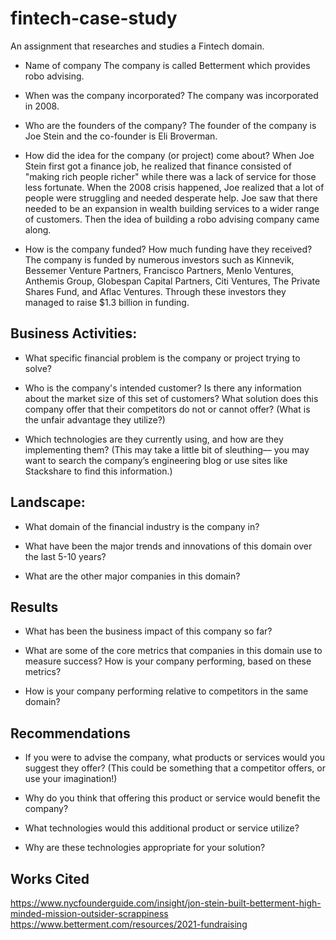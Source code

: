 # fintech-case-study
An assignment that researches and studies a Fintech domain. 
* Name of company
The company is called Betterment which provides robo advising. 

* When was the company incorporated?
The company was incorporated in 2008. 

* Who are the founders of the company?
The founder of the company is Joe Stein and the co-founder is Eli Broverman. 

* How did the idea for the company (or project) come about?
When Joe Stein first got a finance job, he realized that finance consisted of "making rich people richer" while there was a lack of service for those less
fortunate. When the 2008 crisis happened, Joe realized that a lot of people were struggling and needed desperate help. Joe saw that there needed to be an expansion in wealth building services to a wider range of customers. Then the idea of building a robo advising company came along. 

* How is the company funded? How much funding have they received?
The company is funded by numerous investors such as Kinnevik, Bessemer Venture Partners, Francisco Partners, Menlo Ventures, Anthemis Group, Globespan Capital Partners, Citi Ventures, The Private Shares Fund, and Aflac Ventures. Through these investors they managed to raise $1.3 billion in funding. 


## Business Activities:

* What specific financial problem is the company or project trying to solve?

* Who is the company's intended customer?  Is there any information about the market size of this set of customers?
What solution does this company offer that their competitors do not or cannot offer? (What is the unfair advantage they utilize?)

* Which technologies are they currently using, and how are they implementing them? (This may take a little bit of sleuthing–– you may want to search the company’s engineering blog or use sites like Stackshare to find this information.)


## Landscape:

* What domain of the financial industry is the company in?

* What have been the major trends and innovations of this domain over the last 5-10 years?

* What are the other major companies in this domain?


## Results

* What has been the business impact of this company so far?

* What are some of the core metrics that companies in this domain use to measure success? How is your company performing, based on these metrics?

* How is your company performing relative to competitors in the same domain?


## Recommendations

* If you were to advise the company, what products or services would you suggest they offer? (This could be something that a competitor offers, or use your imagination!)

* Why do you think that offering this product or service would benefit the company?

* What technologies would this additional product or service utilize?

* Why are these technologies appropriate for your solution?


## Works Cited

https://www.nycfounderguide.com/insight/jon-stein-built-betterment-high-minded-mission-outsider-scrappiness
https://www.betterment.com/resources/2021-fundraising
